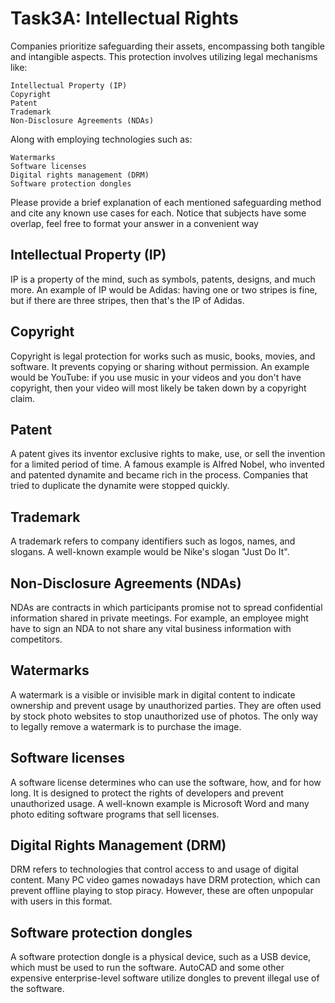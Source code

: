 # Task3A: Intellectual Rights

Companies prioritize safeguarding their assets, encompassing both tangible and intangible aspects. This protection involves utilizing legal mechanisms like:

    Intellectual Property (IP)
    Copyright
    Patent
    Trademark
    Non-Disclosure Agreements (NDAs)

Along with employing technologies such as:

    Watermarks
    Software licenses
    Digital rights management (DRM)
    Software protection dongles

Please provide a brief explanation of each mentioned safeguarding method and cite any known use cases for each. Notice that subjects have some overlap, feel free to format your answer in a convenient way

## Intellectual Property (IP)
IP is a property of the mind, such as symbols, patents, designs, and much more. An example of IP would be Adidas: having one or two stripes is fine, but if there are three stripes, then that's the IP of Adidas.

## Copyright
Copyright is legal protection for works such as music, books, movies, and software. It prevents copying or sharing without permission. An example would be YouTube: if you use music in your videos and you don't have copyright, then your video will most likely be taken down by a copyright claim.

## Patent
A patent gives its inventor exclusive rights to make, use, or sell the invention for a limited period of time. A famous example is Alfred Nobel, who invented and patented dynamite and became rich in the process. Companies that tried to duplicate the dynamite were stopped quickly.

## Trademark
A trademark refers to company identifiers such as logos, names, and slogans. A well-known example would be Nike's slogan "Just Do It".

## Non-Disclosure Agreements (NDAs)
NDAs are contracts in which participants promise not to spread confidential information shared in private meetings. For example, an employee might have to sign an NDA to not share any vital business information with competitors.

## Watermarks
A watermark is a visible or invisible mark in digital content to indicate ownership and prevent usage by unauthorized parties. They are often used by stock photo websites to stop unauthorized use of photos. The only way to legally remove a watermark is to purchase the image.

## Software licenses
A software license determines who can use the software, how, and for how long. It is designed to protect the rights of developers and prevent unauthorized usage. A well-known example is Microsoft Word and many photo editing software programs that sell licenses.

## Digital Rights Management (DRM)
DRM refers to technologies that control access to and usage of digital content. Many PC video games nowadays have DRM protection, which can prevent offline playing to stop piracy. However, these are often unpopular with users in this format.

## Software protection dongles
A software protection dongle is a physical device, such as a USB device, which must be used to run the software. AutoCAD and some other expensive enterprise-level software utilize dongles to prevent illegal use of the software.
